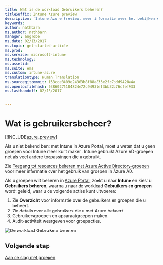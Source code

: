 ```yaml
---
title: Wat is de workload Gebruikers beheren?
titleSuffix: Intune Azure preview
description: 'Intune Azure Preview: meer informatie over het bekijken en beheren van gebruikers met Microsoft Intune en Azure.'
keywords: 
author: nathbarn
ms.author: nathbarn
manager: angrobe
ms.date: 02/13/2017
ms.topic: get-started-article
ms.prod: 
ms.service: microsoft-intune
ms.technology: 
ms.assetid: 
ms.suite: ems
ms.custom: intune-azure
translationtype: Human Translation
ms.sourcegitcommit: 153cce3809e24303b8f88a833e2fc7bdd9428a4a
ms.openlocfilehash: 03860275184824e72c94937ef3bb32c76cfef933
ms.lasthandoff: 02/18/2017


---
```


# <a name="what-is-user-management"></a>Wat is gebruikersbeheer?


[!INCLUDE[azure_preview](../includes/azure_preview.md)]

Als u niet bekend bent met Intune in Azure Portal, moet u weten dat u geen groepen voor Intune meer kunt maken. Intune gebruikt Azure AD-groepen net als veel andere toepassingen die u gebruikt.

Zie [Toegang tot resources beheren met Azure Active Directory-groepen](https://docs.microsoft.com/en-us/azure/active-directory/active-directory-manage-groups) voor meer informatie over het gebruik van groepen in Azure AD.

Als u groepen wilt beheren in [Azure Portal](https://portal.azure.com), zoekt u naar **Intune** en kiest u **Gebruikers beheren**, waarna u naar de workload **Gebruikers en groepen** wordt geleid, waar u de volgende acties kunt uitvoeren:

1. Zie **Overzicht** voor informatie over de gebruikers en groepen die u beheert.
2. Zie details over alle gebruikers die u met Azure beheert.
3. Gebruikersgroepen en apparaatgroepen maken.
4. Audit-activiteit weergeven voor groepacties.

![De workload Gebruikers beheren](./media/manage-users.png)


## <a name="next-step"></a>Volgende stap

[Aan de slag met groepen](/intune-azure/manage-users/get-started-with-groups)

